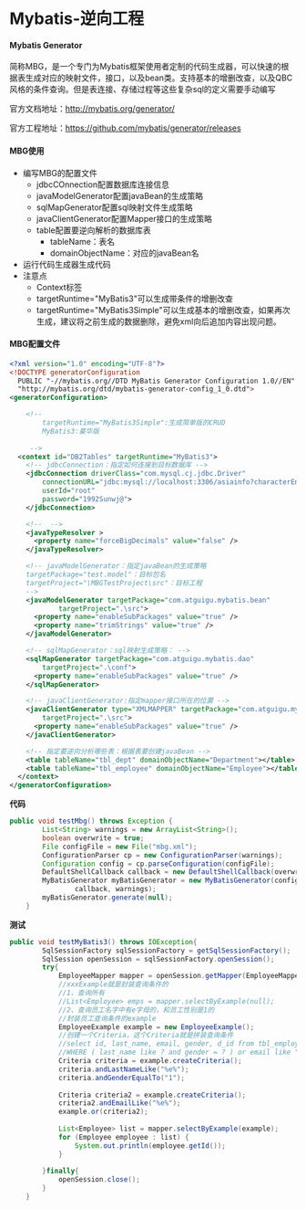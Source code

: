 # Mybatis-逆向工程

#### Mybatis Generator

​		简称MBG，是一个专门为Mybatis框架使用者定制的代码生成器，可以快速的根据表生成对应的映射文件，接口，以及bean类。支持基本的增删改查，以及QBC风格的条件查询。但是表连接、存储过程等这些复杂sql的定义需要手动编写

官方文档地址：http://mybatis.org/generator/

官方工程地址：https://github.com/mybatis/generator/releases

#### MBG使用

* 编写MBG的配置文件
  * jdbcCOnnection配置数据库连接信息
  * javaModelGenerator配置javaBean的生成策略
  * sqlMapGenerator配置sql映射文件生成策略
  * javaClientGenerator配置Mapper接口的生成策略
  * table配置要逆向解析的数据库表
    * tableName：表名
    * domainObjectName：对应的javaBean名
* 运行代码生成器生成代码
* 注意点
  * Context标签
  * targetRuntime="MyBatis3"可以生成带条件的增删改查
  * targetRuntime="MyBatis3Simple"可以生成基本的增删改查，如果再次生成，建议将之前生成的数据删除，避免xml向后追加内容出现问题。

#### MBG配置文件

```xml
<?xml version="1.0" encoding="UTF-8"?>
<!DOCTYPE generatorConfiguration
  PUBLIC "-//mybatis.org//DTD MyBatis Generator Configuration 1.0//EN"
  "http://mybatis.org/dtd/mybatis-generator-config_1_0.dtd">
<generatorConfiguration>

	<!-- 
		targetRuntime="MyBatis3Simple":生成简单版的CRUD
		MyBatis3:豪华版
	
	 -->
  <context id="DB2Tables" targetRuntime="MyBatis3">
  	<!-- jdbcConnection：指定如何连接到目标数据库 -->
    <jdbcConnection driverClass="com.mysql.cj.jdbc.Driver"
        connectionURL="jdbc:mysql://localhost:3306/asiainfo?characterEncoding=utf8"
        userId="root"
        password="1992Sunwj@">
    </jdbcConnection>

	<!--  -->
    <javaTypeResolver >
      <property name="forceBigDecimals" value="false" />
    </javaTypeResolver>

	<!-- javaModelGenerator：指定javaBean的生成策略 
	targetPackage="test.model"：目标包名
	targetProject="\MBGTestProject\src"：目标工程
	-->
    <javaModelGenerator targetPackage="com.atguigu.mybatis.bean" 
    		targetProject=".\src">
      <property name="enableSubPackages" value="true" />
      <property name="trimStrings" value="true" />
    </javaModelGenerator>

	<!-- sqlMapGenerator：sql映射生成策略： -->
    <sqlMapGenerator targetPackage="com.atguigu.mybatis.dao"  
    	targetProject=".\conf">
      <property name="enableSubPackages" value="true" />
    </sqlMapGenerator>

	<!-- javaClientGenerator:指定mapper接口所在的位置 -->
    <javaClientGenerator type="XMLMAPPER" targetPackage="com.atguigu.mybatis.dao"  
    	targetProject=".\src">
      <property name="enableSubPackages" value="true" />
    </javaClientGenerator>

	<!-- 指定要逆向分析哪些表：根据表要创建javaBean -->
    <table tableName="tbl_dept" domainObjectName="Department"></table>
    <table tableName="tbl_employee" domainObjectName="Employee"></table>
  </context>
</generatorConfiguration>

```

**代码**

```java
public void testMbg() throws Exception {
		List<String> warnings = new ArrayList<String>();
		boolean overwrite = true;
		File configFile = new File("mbg.xml");
		ConfigurationParser cp = new ConfigurationParser(warnings);
		Configuration config = cp.parseConfiguration(configFile);
		DefaultShellCallback callback = new DefaultShellCallback(overwrite);
		MyBatisGenerator myBatisGenerator = new MyBatisGenerator(config,
				callback, warnings);
		myBatisGenerator.generate(null);
	}
```

**测试**

```java
public void testMyBatis3() throws IOException{
		SqlSessionFactory sqlSessionFactory = getSqlSessionFactory();
		SqlSession openSession = sqlSessionFactory.openSession();
		try{
			EmployeeMapper mapper = openSession.getMapper(EmployeeMapper.class);
			//xxxExample就是封装查询条件的
			//1、查询所有
			//List<Employee> emps = mapper.selectByExample(null);
			//2、查询员工名字中有e字母的，和员工性别是1的
			//封装员工查询条件的example
			EmployeeExample example = new EmployeeExample();
			//创建一个Criteria，这个Criteria就是拼装查询条件
			//select id, last_name, email, gender, d_id from tbl_employee 
			//WHERE ( last_name like ? and gender = ? ) or email like "%e%"
			Criteria criteria = example.createCriteria();
			criteria.andLastNameLike("%e%");
			criteria.andGenderEqualTo("1");
			
			Criteria criteria2 = example.createCriteria();
			criteria2.andEmailLike("%e%");
			example.or(criteria2);
			
			List<Employee> list = mapper.selectByExample(example);
			for (Employee employee : list) {
				System.out.println(employee.getId());
			}
			
		}finally{
			openSession.close();
		}
	}
	
```

